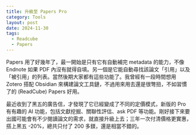 ```yaml
---
title: 升級至 Papers Pro
category: Tools
layout: post
date: 2024-11-30
tags:
  - Readcube
  - Papers
---
```

Papers 用了好幾年了，最一開始是只有它有自動補完 metadata 的能力，不像 Endnote 如果 PDF 內沒有就得自填。另一個是它能自動尋找該論文「引用」以及「被引用」的列表。當然後期大家都有這些功能了。我曾經有一段時間想用 Zotero 搭配 Obsidian 來構建論文工具鏈，不過用來用去還是很彆扭，不如習慣了的 (ReadCube) Papers 好用。

最近收到了黑五的廣告信，才發現了它已經變成了不同的定價模式，新版的 Pro 有有趣的 AI 功能，包括文獻挖掘、關聯性評估、ask PDF 等功能。剛好接下來要出國可能會有不少閱讀論文的需求，就直接升級上去；三年一次付清價格更實惠，搭上黑五 -20%，總共只付了 200 多鎂，還是相當不錯的。